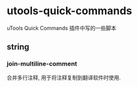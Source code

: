# utools-quick-commands
uTools Quick Commands 插件中写的一些脚本

## string

### join-multiline-comment
合并多行注释, 用于将注释复制到翻译软件时使用.
